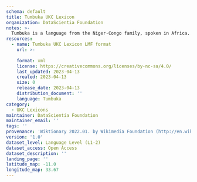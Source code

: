 ```yaml
---
schema: default
title: Tumbuka UKC Lexicon
organization: DataScientia Foundation
notes: >-
  Tumbuka is a language from the Niger-Congo family, spoken in Africa. The UKC Lexicon of Tumbuka is represented as a lexico-semantic network. It consists of words, word senses, synsets, as well as sense-level and synset-level relationships.
resources:
  - name: Tumbuka UKC Lexicon LMF format
    url: >-
      
    format: xml
    license: https://creativecommons.org/licenses/by-nc-sa/4.0/
    last_updated: 2023-04-13
    created: 2023-04-13
    size: 0
    release_date: 2023-04-13
    distribution_document: ''
    language: Tumbuka
category:
  - UKC Lexicons
maintainer: DataScientia Foundation
maintainer_email: ''
tags: ''
provenance: 'Wiktionary 2022.01. by Wikimedia Foundation (http://en.wiktionary.org); Princeton WordNet 2.1 by Princeton University (https://wordnet.princeton.edu)'
version: '1.0'
dataset_level: Language Level (L1-2)
dataset_access: Open Access
dataset_description: ''
landing_page: ''
latitude_map: -11.0
longitude_map: 33.67
---
```

